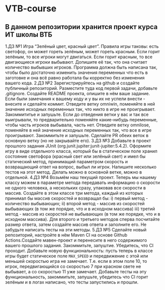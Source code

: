 # VTB-course
## В данном репозитории хранится проект курса ИТ школы ВТБ
1.ДЗ №1 Игра “Зелёный цвет, красный цвет”. Правила игры таковы: есть светофор, он может гореть зелёным, может гореть красным. Если горит зелёным, то все игроки могут двигаться. Если горит красным, то все двигающиеся игроки выбывают. Допишите её так, что она считает количество выбывших игроков. Программа должна быть написана так, чтобы было достаточно изменить значения переменных что есть в заготовке и она всё равно работала бы корректно без изменения вашего кода.
2.ДЗ №2 Зарегистрируйтесь на github и создайте публичный репозиторий. Разместите туда код первой задачи, добавьте .gitignore. Создайте README проекта, опишите в нём ваше задание. Если были замечания к вашему коду и у вы их не успели внести - внесите и сделайте коммит. Отведите ветку omniwin, поменяйте в ней значение исходных переменных так, что никто в игре не проигрывает. Закоммититье и запушьте. Если до отведения ветки у вас и так все выигрывали, то предварительно поменяйте какие-нибудь переменные, чтобы часть игроков выбывала, часть нет. Отведите ветку omnilose, поменяйте в ней значение исходных переменных так, что все в игре проигрывают. Закоммитьте и запушьте. Сделайте PR обеих веток в основную ветку (но не закрывайте его).
3.ДЗ №3 Добавьте в проект прошлого задания JUnit (org.junit.jupiter:junit-jupiter:5.4.2). Оформите игру в виде отдельного класса, который бы в статическом поле хранил состояние светофора (красный свет или зелёный свет) и имел бы статический метод, принимащий параметром скорость и возвращающий ответ на вопрос, выбыл ли игрок. Напишите несколько тестов на этот метод. Делать можно в основной ветке, можно в отдельной.
4.ДЗ №4 Возьмём наш текущий проект. Теперь мы нашему классу можем в параметре метода передавать информацию о скорости не одного человека, а нескольких сразу, упаковав все скорости в массив. Создайте в этом классе три метода, каждый из которых принимал бы массив скоростей и возвращал бы:
i) первый метод - количество выбывающих;
ii) второй метод - массив из скоростей выбывающих (в том же порядке, что и в исходном массива)
iii) третий метод - массив из скоростей не выбывающих (в том же порядке, что и в исходном массива).
Для второго и третьего методов сперва посчитайте размер ответа, затем создайте массив ответа и заполните его.
Не забудьте написать тесты на эти методы.
5.ДЗ №5 Сделайте новый репозиторий, настройте в нём Maven CI на основе Github Actions.Создайте мавен-проект и перенесите в него содержимого вашего прошлого задания. Закоммитьте, запуштие. Убедитесь, что CI проходит. Добавьте новую функциональность: пусть теперь в классе игры будет статическое поле `MAX_SPEED` и передвижение с этой или меньшей скоростью игра не замечает. Т.е. если в этом поле 10, то игрок, передвигающийся со скоростью 7 при красном свете не выбывает, а со скоростью 11 уже замечает. Добавьте тесты на эту функциональность, закоммитьте, запушьте, убедитесь что CI горит зелёным и в логах написано, что тесты запустились и прошли.
